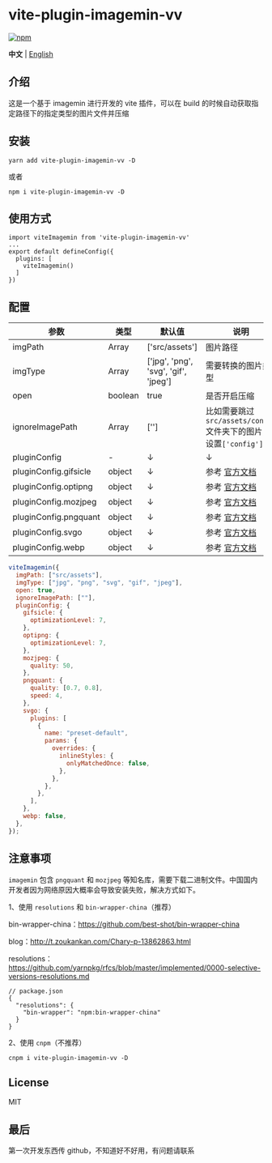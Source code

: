 # vite-plugin-imagemin-vv

[![npm][npm-img]][npm-url]

**中文** | [English](./README.en.md)

## 介绍

这是一个基于 imagemin 进行开发的 vite 插件，可以在 build 的时候自动获取指定路径下的指定类型的图片文件并压缩

## 安装

```
yarn add vite-plugin-imagemin-vv -D
```

或者

```
npm i vite-plugin-imagemin-vv -D
```

## 使用方式

```
import viteImagemin from 'vite-plugin-imagemin-vv'
...
export default defineConfig({
  plugins: [
    viteImagemin()
  ]
})
```

## 配置

| 参数                  | 类型          | 默认值                               | 说明                                                                 |
| --------------------- | ------------- | ------------------------------------ | -------------------------------------------------------------------- |
| imgPath               | Array<string> | ['src/assets']                       | 图片路径                                                             |
| imgType               | Array<string> | ['jpg', 'png', 'svg', 'gif', 'jpeg'] | 需要转换的图片类型                                                   |
| open                  | boolean       | true                                 | 是否开启压缩                                                         |
| ignoreImagePath       | Array<string> | ['']                                 | 比如需要跳过`src/assets/config`<br/>文件夹下的图片，设置`['config']` |
| pluginConfig          | -             | ↓                                    | ↓                                                                    |
| pluginConfig.gifsicle | object        | ↓                                    | 参考 [官方文档](https://github.com/imagemin/imagemin-gifsicle)       |
| pluginConfig.optipng  | object        | ↓                                    | 参考 [官方文档](https://github.com/imagemin/imagemin-optipng)        |
| pluginConfig.mozjpeg  | object        | ↓                                    | 参考 [官方文档](https://github.com/imagemin/imagemin-mozjpeg)        |
| pluginConfig.pngquant | object        | ↓                                    | 参考 [官方文档](https://github.com/imagemin/imagemin-pngquant)       |
| pluginConfig.svgo     | object        | ↓                                    | 参考 [官方文档](https://github.com/svg/svgo/#what-it-can-do)         |
| pluginConfig.webp     | object        | ↓                                    | 参考 [官方文档](https://github.com/imagemin/imagemin-webp)           |

```javascript
viteImagemin({
  imgPath: ["src/assets"],
  imgType: ["jpg", "png", "svg", "gif", "jpeg"],
  open: true,
  ignoreImagePath: [""],
  pluginConfig: {
    gifsicle: {
      optimizationLevel: 7,
    },
    optipng: {
      optimizationLevel: 7,
    },
    mozjpeg: {
      quality: 50,
    },
    pngquant: {
      quality: [0.7, 0.8],
      speed: 4,
    },
    svgo: {
      plugins: [
        {
          name: "preset-default",
          params: {
            overrides: {
              inlineStyles: {
                onlyMatchedOnce: false,
              },
            },
          },
        },
      ],
    },
    webp: false,
  },
});
```

## 注意事项

`imagemin` 包含 `pngquant` 和 `mozjpeg` 等知名库，需要下载二进制文件。中国国内开发者因为网络原因大概率会导致安装失败，解决方式如下。

1、使用 `resolutions` 和 `bin-wrapper-china`（推荐）

bin-wrapper-china：https://github.com/best-shot/bin-wrapper-china

blog：http://t.zoukankan.com/Chary-p-13862863.html

resolutions：https://github.com/yarnpkg/rfcs/blob/master/implemented/0000-selective-versions-resolutions.md

```
// package.json
{
  "resolutions": {
    "bin-wrapper": "npm:bin-wrapper-china"
  }
}
```

2、使用 `cnpm`（不推荐）

```
cnpm i vite-plugin-imagemin-vv -D
```

## License

MIT

## 最后

第一次开发东西传 github，不知道好不好用，有问题请联系

[npm-img]: https://img.shields.io/npm/v/vite-plugin-imagemin-vv.svg
[npm-url]: https://npmjs.com/package/vite-plugin-imagemin-vv
